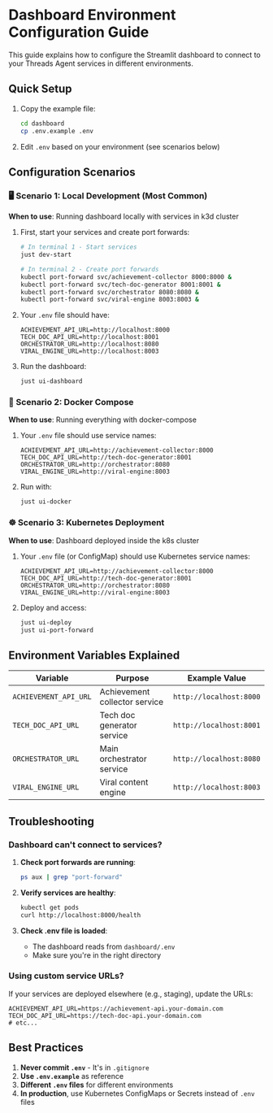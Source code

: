 # Dashboard Environment Configuration Guide

This guide explains how to configure the Streamlit dashboard to connect to your Threads Agent services in different environments.

## Quick Setup

1. Copy the example file:
   ```bash
   cd dashboard
   cp .env.example .env
   ```

2. Edit `.env` based on your environment (see scenarios below)

## Configuration Scenarios

### 🖥️ Scenario 1: Local Development (Most Common)

**When to use**: Running dashboard locally with services in k3d cluster

1. First, start your services and create port forwards:
   ```bash
   # In terminal 1 - Start services
   just dev-start
   
   # In terminal 2 - Create port forwards
   kubectl port-forward svc/achievement-collector 8000:8000 &
   kubectl port-forward svc/tech-doc-generator 8001:8001 &
   kubectl port-forward svc/orchestrator 8080:8080 &
   kubectl port-forward svc/viral-engine 8003:8003 &
   ```

2. Your `.env` file should have:
   ```env
   ACHIEVEMENT_API_URL=http://localhost:8000
   TECH_DOC_API_URL=http://localhost:8001
   ORCHESTRATOR_URL=http://localhost:8080
   VIRAL_ENGINE_URL=http://localhost:8003
   ```

3. Run the dashboard:
   ```bash
   just ui-dashboard
   ```

### 🐳 Scenario 2: Docker Compose

**When to use**: Running everything with docker-compose

1. Your `.env` file should use service names:
   ```env
   ACHIEVEMENT_API_URL=http://achievement-collector:8000
   TECH_DOC_API_URL=http://tech-doc-generator:8001
   ORCHESTRATOR_URL=http://orchestrator:8080
   VIRAL_ENGINE_URL=http://viral-engine:8003
   ```

2. Run with:
   ```bash
   just ui-docker
   ```

### ☸️ Scenario 3: Kubernetes Deployment

**When to use**: Dashboard deployed inside the k8s cluster

1. Your `.env` file (or ConfigMap) should use Kubernetes service names:
   ```env
   ACHIEVEMENT_API_URL=http://achievement-collector:8000
   TECH_DOC_API_URL=http://tech-doc-generator:8001
   ORCHESTRATOR_URL=http://orchestrator:8080
   VIRAL_ENGINE_URL=http://viral-engine:8003
   ```

2. Deploy and access:
   ```bash
   just ui-deploy
   just ui-port-forward
   ```

## Environment Variables Explained

| Variable | Purpose | Example Value |
|----------|---------|---------------|
| `ACHIEVEMENT_API_URL` | Achievement collector service | `http://localhost:8000` |
| `TECH_DOC_API_URL` | Tech doc generator service | `http://localhost:8001` |
| `ORCHESTRATOR_URL` | Main orchestrator service | `http://localhost:8080` |
| `VIRAL_ENGINE_URL` | Viral content engine | `http://localhost:8003` |

## Troubleshooting

### Dashboard can't connect to services?

1. **Check port forwards are running**:
   ```bash
   ps aux | grep "port-forward"
   ```

2. **Verify services are healthy**:
   ```bash
   kubectl get pods
   curl http://localhost:8000/health
   ```

3. **Check .env file is loaded**:
   - The dashboard reads from `dashboard/.env`
   - Make sure you're in the right directory

### Using custom service URLs?

If your services are deployed elsewhere (e.g., staging), update the URLs:

```env
ACHIEVEMENT_API_URL=https://achievement-api.your-domain.com
TECH_DOC_API_URL=https://tech-doc-api.your-domain.com
# etc...
```

## Best Practices

1. **Never commit `.env`** - It's in `.gitignore`
2. **Use `.env.example`** as reference
3. **Different `.env` files** for different environments
4. **In production**, use Kubernetes ConfigMaps or Secrets instead of `.env` files